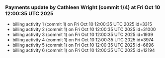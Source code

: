 
### Payments update by Cathleen Wright (commit 1/4) at Fri Oct 10 12:00:35 UTC 2025
- billing activity 1 (commit 1) on Fri Oct 10 12:00:35 UTC 2025 id=3315
- billing activity 2 (commit 1) on Fri Oct 10 12:00:35 UTC 2025 id=31000
- billing activity 3 (commit 1) on Fri Oct 10 12:00:35 UTC 2025 id=1939
- billing activity 4 (commit 1) on Fri Oct 10 12:00:35 UTC 2025 id=3974
- billing activity 5 (commit 1) on Fri Oct 10 12:00:35 UTC 2025 id=6696
- billing activity 6 (commit 1) on Fri Oct 10 12:00:35 UTC 2025 id=12194
